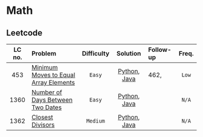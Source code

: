 # Math

## Leetcode

| LC no. | Problem                                                                                                       | Difficulty |                                      Solution                                       | Follow-up | Freq. |
| :----: | :------------------------------------------------------------------------------------------------------------ | :--------: | :---------------------------------------------------------------------------------: | :-------- | :---: |
|  453   | [Minimum Moves to Equal Array Elements](https://leetcode.com/problems/minimum-moves-to-equal-array-elements/) |   `Easy`   | [Python](./python/min_moves_equal_array.py), [Java](./java/MinMovesEqualArray.java) | 462,      | `Low` |
|  1360  | [Number of Days Between Two Dates](https://leetcode.com/problems/number-of-days-between-two-dates/)           |   `Easy`   |       [Python](./python/number_of_days.py), [Java](./java/NumberOfDays.java)        |           | `N/A` |
|  1362  | [Closest Divisors](https://leetcode.com/problems/closest-divisors/)                                           |  `Medium`  |     [Python](./python/closest_divisors.py), [Java](./java/ClosestDivisors.java)     |           | `N/A` |
